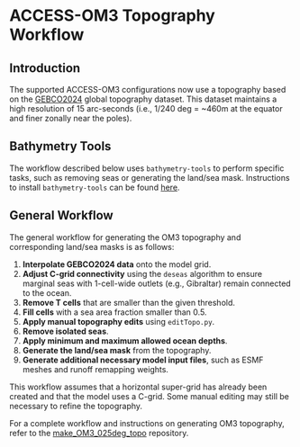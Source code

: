 # ACCESS-OM3 Topography Workflow

## Introduction
The supported ACCESS-OM3 configurations now use a topography based on the [GEBCO2024](https://www.gebco.net/data_and_products/gridded_bathymetry_data/gebco_2024/) global topography dataset. This dataset maintains a high resolution of 15 arc-seconds (i.e., 1/240 deg = ~460m at the equator and finer zonally near the poles).

## Bathymetry Tools
The workflow described below uses `bathymetry-tools` to perform specific tasks, such as removing seas or generating the land/sea mask. Instructions to install `bathymetry-tools` can be found [here](https://github.com/COSIMA/bathymetry-tools).

## General Workflow
The general workflow for generating the OM3 topography and corresponding land/sea masks is as follows:

1. **Interpolate GEBCO2024 data** onto the model grid.
2. **Adjust C-grid connectivity** using the `deseas` algorithm to ensure marginal seas with 1-cell-wide outlets (e.g., Gibraltar) remain connected to the ocean.
3. **Remove T cells** that are smaller than the given threshold.
4. **Fill cells** with a sea area fraction smaller than 0.5.
5. **Apply manual topography edits** using `editTopo.py`.
6. **Remove isolated seas**.
7. **Apply minimum and maximum allowed ocean depths**.
8. **Generate the land/sea mask** from the topography.
9. **Generate additional necessary model input files**, such as ESMF meshes and runoff remapping weights.

This workflow assumes that a horizontal super-grid has already been created and that the model uses a C-grid. Some manual editing may still be necessary to refine the topography.

For a complete workflow and instructions on generating OM3 topography, refer to the [make_OM3_025deg_topo](https://github.com/ACCESS-NRI/make_OM3_025deg_topo/tree/main) repository.